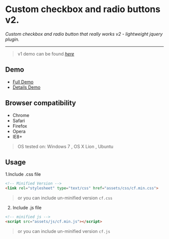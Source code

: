 Custom checkbox and radio buttons v2.
===

*Custom checkbox and radio button that really works v2 - lightweight jquery plugin.*

---
> v1 demo can be found [*here*](http://codepen.io/ElmahdiMahmoud/details/JFejy)

## Demo

* [Full Demo](http://codepen.io/ElmahdiMahmoud/full/etvzG)
* [Details Demo](http://codepen.io/ElmahdiMahmoud/details/etvzG)

## Browser compatibility

* Chrome
* Safari
* Firefox
* Opera
* IE8+

> OS tested on: Windows 7 , OS X Lion , Ubuntu

## Usage 

1.Include .css file

```html
<!-- Minified Version -->
<link rel="stylesheet" type="text/css" href="assets/css/cf.min.css">
```
> or you can include un-minified version `cf.css`


2. Include .js file

```html
<!-- minified js -->
<script src="assets/js/cf.min.js"></script> 
```
> or you can include un-minified version `cf.js`
